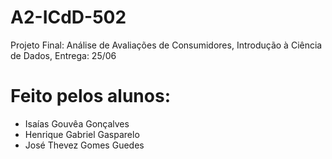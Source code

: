 # A2-ICdD-502
Projeto Final: Análise de Avaliações de Consumidores, Introdução à Ciência de Dados, Entrega: 25/06

# Feito pelos alunos:
- Isaías Gouvêa Gonçalves
- Henrique Gabriel Gasparelo
- José Thevez Gomes Guedes

